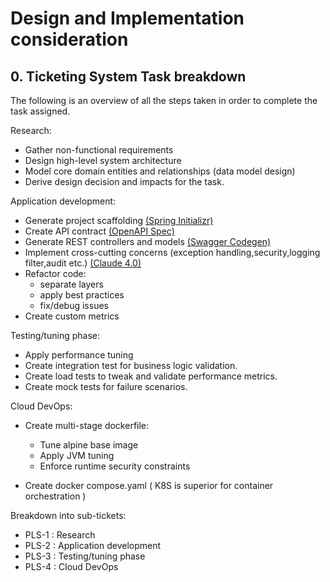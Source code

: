 # Design and Implementation consideration

## 0. Ticketing System Task breakdown
The following is an overview of all the steps taken in order to complete the task assigned.

Research:
- Gather non-functional requirements
- Design high-level system architecture
- Model core domain entities and relationships (data model design)
- Derive design decision and impacts for the task.

Application development:
- Generate project scaffolding [(Spring Initializr)](https://start.spring.io/)
- Create API contract [(OpenAPI Spec)](https://swagger.io/specification/)
- Generate REST controllers and models [(Swagger Codegen)](https://swagger.io/tools/swagger-codegen/)
- Implement cross-cutting concerns (exception handling,security,logging filter,audit etc.) [(Claude 4.0)](https://www.anthropic.com/news/claude-4)
- Refactor code:
    - separate layers
    - apply best practices
    - fix/debug issues
- Create custom metrics

Testing/tuning phase:
- Apply performance tuning
- Create integration test for business logic validation.
- Create load tests to tweak and validate performance metrics.
- Create mock tests for failure scenarios.

Cloud DevOps:
- Create multi-stage dockerfile:
  - Tune alpine base image
  - Apply JVM tuning
  - Enforce runtime security constraints

- Create docker compose.yaml ( K8S is superior for container orchestration )

Breakdown into sub-tickets:
- PLS-1 : Research
- PLS-2 : Application development
- PLS-3 : Testing/tuning phase
- PLS-4 : Cloud DevOps
